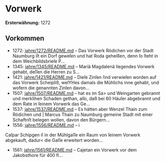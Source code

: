 # Vorwerk

**Ersterwähnung:** 1272

## Vorkommen
- 1272: [jahre/1272/README.md](../jahre/1272/README.md) – Das Vorwerk Rödichen vor der Stadt Naumburg iſt
ein Dorf geweſen und hat Roda geheißen, denn ſo ſteht
in dem Weichbildsbrieſe P...
- 1345: [jahre/1345/README.md](../jahre/1345/README.md) – Mariä Magdalenä
liegendes Vorwerk gehabt, deſſen die Herren zu S...
- 1421: [jahre/1421/README.md](../jahre/1421/README.md) – Dieſe Zinſen ſind verwieſen worden auf
das Vorwerk Scheipliß, welYHes damals die Mühlichs
inne gehabt, und wofern die genannten Zinſen davon...
- 1507: [jahre/1507/README.md](../jahre/1507/README.md) – hat es im Sa> und
Weingarten gebrannt und merklihen Schaden gethan, alſo,
daß bei 60 Häuſer abgebrannt und dem Rate in ſeinem
Vorwerk das Ge...
- 1537: [jahre/1537/README.md](../jahre/1537/README.md) – Es hätten aber Wenzel Thain zum Rödichen und |
Marcus Thain zu Naumburg gemeine Stadt mit einer
Schaftriſt belegen wollen, davon den Bürgern...
- 1556: [jahre/1556/README.md](../jahre/1556/README.md) – i

Caſpar Schipgen iſ in der Mühlgaſſe ein Raum von
ſeinem Vorwerk abgekauft, dadur< die Gaſſe erweitert
worden...
- 1561: [jahre/1561/README.md](../jahre/1561/README.md) – Cajetan ein Vorwerk vor dem
Jakobsthore für 400 fl...
